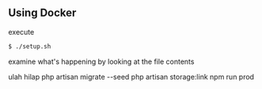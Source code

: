 ## Using Docker

execute

```bash
$ ./setup.sh
```

examine what's happening by looking at the file contents

ulah hilap
php artisan migrate --seed
php artisan storage:link
npm run prod
